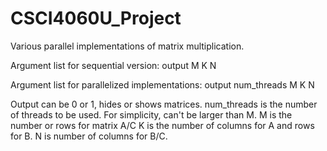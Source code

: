 # CSCI4060U_Project
Various parallel implementations of matrix multiplication.

Argument list for sequential version:
  output M K N

Argument list for parallelized implementations:
  output num_threads M K N
  
Output can be 0 or 1, hides or shows matrices.
num_threads is the number of threads to be used. For simplicity, can't be larger than M.
M is the number or rows for matrix A/C
K is the number of columns for A and rows for B.
N is number of columns for B/C.

